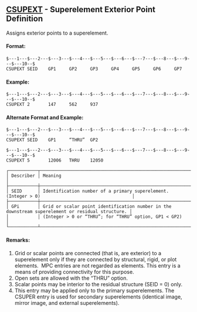 ## [CSUPEXT](https://nexus.hexagon.com/documentationcenter/bundle/MSC_Nastran_2022.4/page/Nastran_Combined_Book/qrg/bulkc2/TOC.CSUPEXT.xhtml) - Superelement Exterior Point Definition

Assigns exterior points to a superelement.

#### Format:

```nastran
$---1---$---2---$---3---$---4---$---5---$---6---$---7---$---8---$---9---$---10--$
CSUPEXT SEID    GP1     GP2     GP3     GP4     GP5     GP6     GP7             
```

#### Example:

```nastran
$---1---$---2---$---3---$---4---$---5---$---6---$---7---$---8---$---9---$---10--$
CSUPEXT 2       147     562     937                                             
```

#### Alternate Format and Example:

```nastran
$---1---$---2---$---3---$---4---$---5---$---6---$---7---$---8---$---9---$---10--$
CSUPEXT SEID    GP1     “THRU”  GP2                                             
```

```nastran
$---1---$---2---$---3---$---4---$---5---$---6---$---7---$---8---$---9---$---10--$
CSUPEXT 5       12006   THRU    12050                                           
```

```text
┌───────────┬──────────────────────────────────────────────────────────────────────────────────────────────────┐
│ Describer │ Meaning                                                                                          │
├───────────┼──────────────────────────────────────────────────────────────────────────────────────────────────┤
│ SEID      │ Identification number of a primary superelement. (Integer > 0)                                   │
├───────────┼──────────────────────────────────────────────────────────────────────────────────────────────────┤
│ GPi       │ Grid or scalar point identification number in the downstream superelement or residual structure. │
│           │ (Integer > 0 or “THRU”; for “THRU” option, GP1 < GP2)                                            │
└───────────┴──────────────────────────────────────────────────────────────────────────────────────────────────┘
```

#### Remarks:

1. Grid or scalar points are connected (that is, are exterior) to a superelement only if they are connected by structural, rigid, or plot elements.  MPC entries are not regarded as elements. This entry is a means of providing connectivity for this purpose.
2. Open sets are allowed with the “THRU” option.
3. Scalar points may be interior to the residual structure (SEID = 0) only.
4. This entry may be applied only to the primary superelements. The CSUPER entry is used for secondary superelements (identical image, mirror image, and external superelements).

